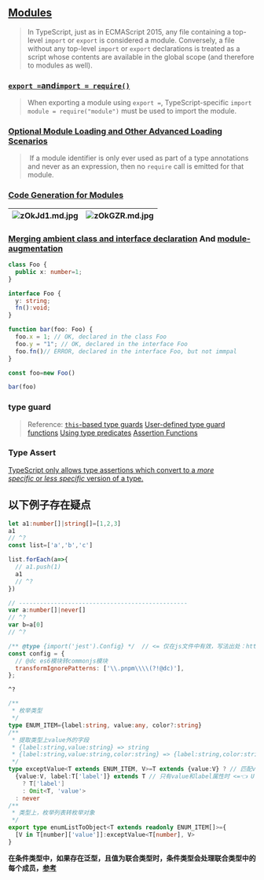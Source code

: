 ## [Modules](https://www.typescriptlang.org/docs/handbook/modules.html)

> In TypeScript, just as in ECMAScript 2015, any file containing a top-level `import` or `export` is considered a module. Conversely, a file without any top-level `import` or `export` declarations is treated as a script whose contents are available in the global scope (and therefore to modules as well).

### [`export =`and`import = require()`](https://www.typescriptlang.org/docs/handbook/modules.html#export--and-import--require)

> When exporting a module using `export =`, TypeScript-specific `import module = require("module")` must be used to import the module.

### [Optional Module Loading and Other Advanced Loading Scenarios](https://www.typescriptlang.org/docs/handbook/modules.html#optional-module-loading-and-other-advanced-loading-scenarios)

>  If a module identifier is only ever used as part of a type annotations and never as an expression, then no `require` call is emitted for that module.


### [Code Generation for Modules](https://www.typescriptlang.org/docs/handbook/modules.html#code-generation-for-modules)

| ![zOkJd1.md.jpg](https://s1.ax1x.com/2022/12/20/zOkJd1.md.jpg) | ![zOkGZR.md.jpg](https://s1.ax1x.com/2022/12/20/zOkGZR.md.jpg) |
| ------------------------------------------------- | ------------------------------------------------- |


### [Merging ambient class and interface declaration](https://www.typescriptlang.org/docs/handbook/release-notes/typescript-1-6.html#merging-ambient-class-and-interface-declaration) And [module-augmentation](https://www.typescriptlang.org/docs/handbook/declaration-merging.html#module-augmentation)

```typescript
class Foo {
  public x: number=1;
}

interface Foo {
  y: string;
  fn():void;
}

function bar(foo: Foo) {
  foo.x = 1; // OK, declared in the class Foo
  foo.y = "1"; // OK, declared in the interface Foo
  foo.fn()// ERROR, declared in the interface Foo, but not immpal
}

const foo=new Foo()

bar(foo)
```

### type guard

>Reference:
>[`this`-based type guards](https://www.typescriptlang.org/docs/handbook/2/classes.html#this-based-type-guards)
>[User-defined type guard functions](https://www.typescriptlang.org/docs/handbook/release-notes/typescript-1-6.html#user-defined-type-guard-functions)
>[Using type predicates](https://www.typescriptlang.org/docs/handbook/2/narrowing.html#using-type-predicates)
>[Assertion Functions](https://www.typescriptlang.org/docs/handbook/release-notes/typescript-3-7.html#assertion-functions)

### Type Assert
[TypeScript only allows type assertions which convert to a _more specific_ or _less specific_ version of a type.](https://www.typescriptlang.org/docs/handbook/2/everyday-types.html#type-assertions)

## 以下例子存在疑点

```typescript
let a1:number[]|string[]=[1,2,3]
a1
// ^?
const list=['a','b','c']

list.forEach(a=>{
  // a1.push(1)
  a1
  // ^?
})

// ------------------------------------------------
var a:number[]|never[]
// ^?
var b=a[0]
// ^?
```


```javascript
/** @type {import('jest').Config} */  // <= 仅在js文件中有效，写法出处：https://www.typescriptlang.org/docs/handbook/jsdoc-supported-types.html#import-types
const config = {
  // @dc es6模块转commonjs模块
  transformIgnorePatterns: ['\\.pnpm\\\\(?!@dc)'],
};
```


`^?`


```typescript
/**
 * 枚举类型
 */
type ENUM_ITEM={label:string, value:any, color?:string}
/**
 * 提取类型上value外的字段
 * {label:string,value:string} => string
 * {label:string,value:string,color:string} => {label:string,color:string}
 */
type exceptValue<T extends ENUM_ITEM, V>=T extends {value:V} ? // 匹配value对应的项
  {value:V, label:T['label']} extends T // 只有value和label属性时 <=👈 U extends T的用法
    ? T['label']
    : Omit<T, 'value'>
  : never
/**
 * 类型上，枚举列表转枚举对象
 */
export type enumListToObject<T extends readonly ENUM_ITEM[]>={
  [V in T[number]['value']]:exceptValue<T[number], V>
}
```

**在条件类型中，如果存在泛型，且值为联合类型时，条件类型会处理联合类型中的每个成员，[参考](https://www.typescriptlang.org/docs/handbook/2/conditional-types.html#distributive-conditional-types)**

